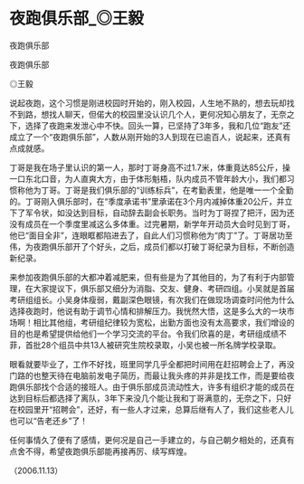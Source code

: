 # 夜跑俱乐部_◎王毅

夜跑俱乐部

夜跑俱乐部

◎王毅

说起夜跑，这个习惯是刚进校园时开始的，刚入校园，人生地不熟的，想去玩却找不到路，想找人聊天，但偌大的校园里没认识几个人，更何况知心朋友了，无奈之下，选择了夜跑来发泄心中不快。回头一算，已坚持了3年多，我和几位“跑友”还成立了一个“夜跑俱乐部”，人数从刚开始的3人到现在已逾百人，说起来，还真有点成就感。

丁哥是我在场子里认识的第一人，那时丁哥身高不过1.7米，体重竟达85公斤，操一口东北口音，为人直爽大方，由于体形魁梧，队内成员不管年龄大小，我们都习惯称他为丁哥。丁哥是我们俱乐部的“训练标兵”，在考勤表里，他是唯一一个全勤的。丁哥刚入俱乐部时，在“季度承诺书”里承诺在3个月内减掉体重20公斤，并立下了军令状，如没达到目标，自动辞去副会长职务。当时为丁哥捏了把汗，因为还没有成员在一个季度里减这么多体重。过完暑期，新学年开动员大会时见到丁哥，他已“面目全非”，连眼眶都陷进去了，自此人们习惯称他为“肉丁”了。丁哥居功至伟，为夜跑俱乐部开了个好头，之后，成员们都以打破丁哥纪录为目标，不断创造新纪录。

来参加夜跑俱乐部的大都冲着减肥来，但有些是为了其他目的，为了有利于内部管理，在大家提议下，俱乐部又细分为消脂、交友、健身、考研四组。小吴就是首届考研组组长。小吴身体瘦弱，戴副深色眼镜，有次我们在做现场调查时问他为什么选择夜跑时，他说有助于调节心情和排解压力。我恍然大悟，这是多么大的一块市场啊！相比其他组，考研组纪律较为宽松，出勤方面也没有太高要求，我们增设的目的也是希望提供给他们一个学习交流的平台。令我们欣喜的是，考研组成绩不菲，首批28个组员中共13人被研究生院校录取，小吴也被一所名牌学校录取。

眼看就要毕业了，工作不好找，班里同学几乎全都把时间用在赶招聘会上了，再没门路的也整天待在电脑前发电子简历，而最让我头疼的并非是找工作，而是要给夜跑俱乐部找个合适的接班人。由于俱乐部成员流动性大，许多有组织才能的成员在达到目标后都选择了离队，3年下来没几个能让我和丁哥满意的，无奈之下，只好在校园里开“招聘会”，还好，有一些人才过来，总算后继有人了，我们这些老人儿也可以“告老还乡”了！

任何事情久了便有了感情，更何况是自己一手建立的，与自己朝夕相处的，还真有点舍不得，希望夜跑俱乐部能再接再厉、续写辉煌。

（2006.11.13）
